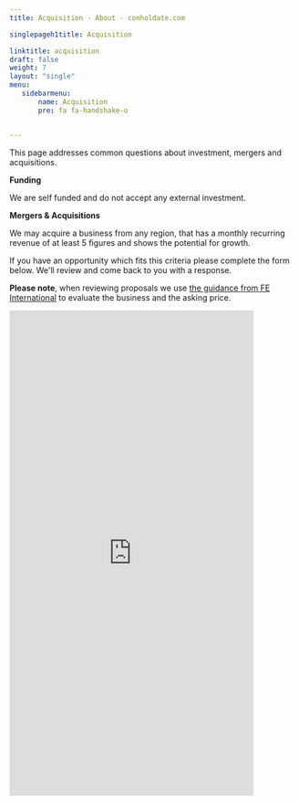 ```yaml
---
title: Acquisition - About - conholdate.com

singlepageh1title: Acquisition

linktitle: acquisition
draft: false
weight: 7
layout: "single"
menu:
   sidebarmenu: 
       name: Acquisition
       pre: fa fa-handshake-o


---
```



<div class="box1">
<p>This page addresses common questions about investment, mergers and acquisitions.</p>
<p><strong>Funding</strong></p>
<p>We are self funded and do not accept any external investment.</p>
<p><strong>Mergers &amp; Acquisitions</strong></p>
<p>We may acquire a business from any region, that has a monthly recurring revenue of at least 5 figures and shows the potential for growth.</p>
<p>If you have an opportunity which fits this criteria please complete the form below. We'll review and come back to you with a response.</p>
<p><strong>Please note</strong>, when reviewing proposals we use <a href="https://feinternational.com/blog/how-do-you-value-an-online-business/" target="_blank" rel="nofollow noopener noreferrer">the guidance from FE International</a> to evaluate the business and the asking price. </p>
<iframe src="https://form.aspose.com/f/embed/607afc77de48ac478488c36e" width="85%" height="850px" frameborder="0"></iframe></div>
